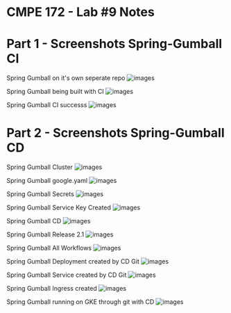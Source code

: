 # CMPE 172 - Lab #9 Notes

# Part 1 - Screenshots Spring-Gumball CI

Spring Gumball on it's own seperate repo
![images](https://github.com/victorm648/spring-gumball/blob/main/images/repo.png)

Spring Gumball being built with CI
![images](https://github.com/victorm648/spring-gumball/blob/main/images/ci1.png)

Spring Gumball CI successs
![images](https://github.com/victorm648/spring-gumball/blob/main/images/ci2.png)

# Part 2 - Screenshots Spring-Gumball CD

Spring Gumball Cluster
![images](https://github.com/victorm648/spring-gumball/blob/main/images/clusters.png)

Spring Gumball google.yaml
![images](https://github.com/victorm648/spring-gumball/blob/main/images/google.png)

Spring Gumball Secrets
![images](https://github.com/victorm648/spring-gumball/blob/main/images/secrets.png)

Spring Gumball Service Key Created
![images](https://github.com/victorm648/spring-gumball/blob/main/images/service.png)

Spring Gumball CD
![images](https://github.com/victorm648/spring-gumball/blob/main/images/cd.png)

Spring Gumball Release 2.1
![images](https://github.com/victorm648/spring-gumball/blob/main/images/release.png)

Spring Gumball All Workflows
![images](https://github.com/victorm648/spring-gumball/blob/main/images/allworkflows.png)

Spring Gumball Deployment created by CD Git
![images](https://github.com/victorm648/spring-gumball/blob/main/images/deployment.png)

Spring Gumball Service created by CD Git
![images](https://github.com/victorm648/spring-gumball/blob/main/images/service.png)

Spring Gumball Ingress created
![images](https://github.com/victorm648/spring-gumball/blob/main/images/ingress.png)

Spring Gumball running on GKE through git with CD
![images](https://github.com/victorm648/spring-gumball/blob/main/images/gumball.png)

